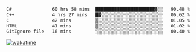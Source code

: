 <!--START_SECTION:waka-->

```txt
C#               60 hrs 58 mins  ██████████████████████▓░░   90.48 %
C++              4 hrs 27 mins   █▓░░░░░░░░░░░░░░░░░░░░░░░   06.62 %
C                42 mins         ▒░░░░░░░░░░░░░░░░░░░░░░░░   01.05 %
HTML             41 mins         ▒░░░░░░░░░░░░░░░░░░░░░░░░   01.02 %
GitIgnore file   16 mins         ░░░░░░░░░░░░░░░░░░░░░░░░░   00.40 %
```

<!--END_SECTION:waka-->
[![wakatime](https://wakatime.com/badge/user/6c2f442e-41b4-42e3-bc06-d5d8203ad1da.svg)](https://wakatime.com/@6c2f442e-41b4-42e3-bc06-d5d8203ad1da)
